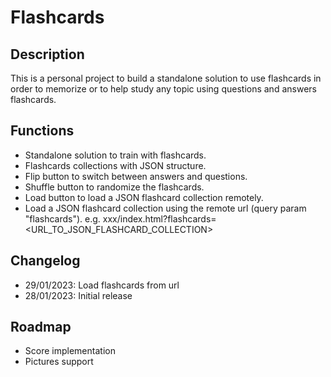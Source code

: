 # Flashcards

## Description
This is a personal project to build a standalone solution to use flashcards in order to memorize or to help study any topic using questions and answers flashcards.

## Functions
- Standalone solution to train with flashcards.
- Flashcards collections with JSON structure.
- Flip button to switch between answers and questions.
- Shuffle button to randomize the flashcards.
- Load button to load a JSON flashcard collection remotely.
- Load a JSON flashcard collection using the remote url (query param "flashcards").
    e.g. xxx/index.html?flashcards=<URL_TO_JSON_FLASHCARD_COLLECTION>

## Changelog
- 29/01/2023: Load flashcards from url
- 28/01/2023: Initial release

## Roadmap
- Score implementation
- Pictures support
